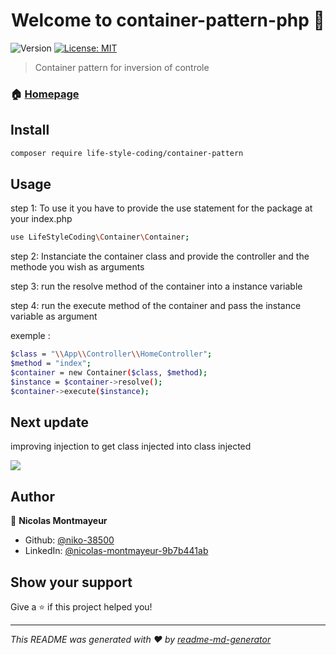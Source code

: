 <h1 align="center">Welcome to container-pattern-php 👋</h1>
<p>
  <img alt="Version" src="https://img.shields.io/badge/version-1.0.0-blue.svg?cacheSeconds=2592000" />
  <a href="#" target="_blank">
    <img alt="License: MIT" src="https://img.shields.io/badge/License-MIT-yellow.svg" />
  </a>
</p>

> Container pattern for inversion of controle

### 🏠 [Homepage](https://github.com/niko-38500/container-pattern-php.git)

## Install

```sh
composer require life-style-coding/container-pattern
```

## Usage

step 1: To use it you have to provide the use statement for the package at your index.php 
```sh
use LifeStyleCoding\Container\Container;
```

step 2: Instanciate the container class and provide the controller and the methode you wish as arguments

step 3: run the resolve method of the container into a instance variable

step 4: run the execute method of the container and pass the instance variable as argument

exemple : 
```sh
$class = "\\App\\Controller\\HomeController";
$method = "index";
$container = new Container($class, $method);
$instance = $container->resolve();
$container->execute($instance);
```

## Next update

<p>improving injection to get class injected into class injected</p>
<img src="https://cdn-images-1.medium.com/max/1200/1*cwR_ezx0jliDvVUV6yno5g.jpeg">

## Author

👤 **Nicolas Montmayeur**

* Github: [@niko-38500](https://github.com/niko-38500)
* LinkedIn: [@nicolas-montmayeur-9b7b441ab](https://linkedin.com/in/nicolas-montmayeur-9b7b441ab)

## Show your support

Give a ⭐️ if this project helped you!

***
_This README was generated with ❤️ by [readme-md-generator](https://github.com/kefranabg/readme-md-generator)_